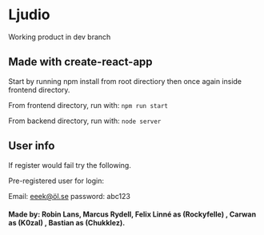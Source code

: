 # Ljudio
 Working product in dev branch

## Made with create-react-app
 Start by running npm install from root directiory then once again inside frontend directory.
 
 From frontend directory, run with: ```npm run start```
 
 From backend directory, run with: ```node server```
 
## User info
  If register would fail try the following.
  
  Pre-registered user for login: 
  
  Email: eeek@öl.se
  password: abc123
 
 
#### Made by: Robin Lans, Marcus Rydell, Felix Linné as (Rockyfelle) , Carwan as (K0zal) , Bastian as (Chukklez). 


